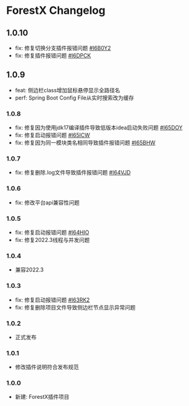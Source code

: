 # ForestX Changelog

## 1.0.10

- fix: 修复切换分支插件报错问题 [#I6B0Y2](https://gitee.com/CHMing7/ForestX/issues/I6BOY2)
- fix: 修复插件报错问题 [#I6DPCK](https://gitee.com/CHMing7/ForestX/issues/I6DPCK)

## 1.0.9

- feat: 侧边栏class增加鼠标悬停显示全路径名
- perf: Spring Boot Config File从实时搜索改为缓存

### 1.0.8

- fix: 修复因为使用jdk17编译插件导致低版本idea启动失败问题 [#I65DOY](https://gitee.com/CHMing7/ForestX/issues/I65DOY)
- fix: 修复启动报错问题 [#I65ICW](https://gitee.com/CHMing7/ForestX/issues/I65ICW)
- fix: 修复因为同一模块类名相同导致插件报错问题 [#I65BHW](https://gitee.com/CHMing7/ForestX/issues/I65BHW)

### 1.0.7

- fix: 修复删除.log文件导致插件报错问题 [#I64VJD](https://gitee.com/CHMing7/ForestX/issues/I64VJD)

### 1.0.6

- fix: 修改平台api兼容性问题

### 1.0.5

- fix: 修复启动报错问题 [#I64HIO](https://gitee.com/CHMing7/ForestX/issues/I64HIO)
- fix: 修复2022.3线程与并发问题

### 1.0.4

- 兼容2022.3

### 1.0.3

- fix: 修复启动报错问题 [#I63RK2](https://gitee.com/CHMing7/ForestX/issues/I63RK2)
- fix: 修复删除项目文件导致侧边栏节点显示异常问题

### 1.0.2

- 正式发布

### 1.0.1

- 修改插件说明符合发布规范

### 1.0.0

- 新建: ForestX插件项目
